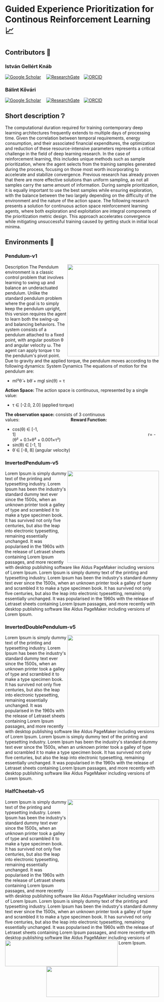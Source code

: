 # Guided Experience Prioritization for Continous Reinforcement Learning :chart_with_upwards_trend:
## Contributors :busts_in_silhouette:

 ### István Gellért Knáb
 
[![Google Scholar](https://img.shields.io/badge/Scholar-Profile-blue?style=flat&logo=google-scholar)](https://scholar.google.com/citations?user=Qil3Q_wAAAAJ&hl=hu&oi=ao)&emsp;
[![ResearchGate](https://img.shields.io/badge/ResearchGate-Profile-brightgreen?style=flat&logo=researchgate)](https://www.researchgate.net/profile/Istvan-Gellert-Knab?ev=hdr_xprf)&emsp;[![ORCID](https://orcid.org/sites/default/files/images/orcid_16x16.png)](https://orcid.org/0009-0007-6906-3308)
### Bálint Kővári

[![Google Scholar](https://img.shields.io/badge/Scholar-Profile-blue?style=flat&logo=google-scholar)](https://scholar.google.com/citations?user=WrtttXEAAAAJ&hl=hu&oi=ao)&emsp;
[![ResearchGate](https://img.shields.io/badge/ResearchGate-Profile-brightgreen?style=flat&logo=researchgate)](https://www.researchgate.net/profile/Balint-Kovari-3)&emsp;[![ORCID](https://orcid.org/sites/default/files/images/orcid_16x16.png)](https://orcid.org/0000-0003-2178-2921)
## Short description :grey_question:

The computational duration required for training contemporary deep learning architectures frequently extends to multiple days of processing time. Given the correlation between temporal requirements, energy consumption, and their associated financial expenditures, the optimization and reduction of these resource-intensive parameters represents a critical challenge in the field of deep learning research.
In the case of reinforcement learning, this includes unique methods such as sample prioritization, where the agent selects from the training samples generated during the process, focusing on those most worth incorporating to accelerate and stabilize convergence.
Previous research has already proven that there are more effective solutions than uniform sampling, as not all samples carry the same amount of information. During sample prioritization, it is equally important to use the best samples while ensuring exploration, with the balance between the two largely depending on the difficulty of the environment and the nature of the action space. The following research presents a solution for continuous action space reinforcement learning agents, where both exploration and exploitation are integral components of the prioritization metric design. This approach accelerates convergence while mitigating unsuccessful training caused by getting stuck in initial local minima.

## Environments :deciduous_tree:
### Pendulum-v1
<img align="right" width="300" height="300" src="https://gymnasium.farama.org/_images/pendulum.gif">

Description
The Pendulum environment is a classic control problem that involves learning to swing up and balance an underactuated pendulum. Unlike the standard pendulum problem where the goal is to simply keep the pendulum upright, this version requires the agent to learn both the swing-up and balancing behaviors.
The system consists of a pendulum attached to a fixed point, with angular position θ and angular velocity ω. The agent can apply torque τ to the pendulum's pivot point. Due to gravity and the applied torque, the pendulum moves according to the following dynamics:
System Dynamics
The equations of motion for the pendulum are:
- ml²θ̈ + bθ̇ + mgl sin(θ) = τ

__Action Space:__ The action space is continuous, represented by a single value:
- τ ∈ [-2.0, 2.0] (applied torque)

__The observation space:__ consists of 3 continuous values:&emsp;&emsp;&emsp;&emsp;&emsp;&emsp;&emsp;&emsp;&emsp;&emsp;&emsp;&emsp;__Reward Function:__
- cos(θ) ∈ [-1, 1]&emsp;&emsp;&emsp;&emsp;&emsp;&emsp;&emsp;&emsp;&emsp;&emsp;&emsp;&emsp;&emsp;&emsp;&emsp;&emsp;&emsp;&emsp;&emsp;&emsp;&emsp;&emsp;&emsp;&emsp;&emsp;&emsp;&emsp;&emsp;&emsp;&emsp;&emsp;r= -(θ² + 0.1×θ̇² + 0.001×τ²)
- sin(θ) ∈ [-1, 1]
- θ̇ ∈ [-8, 8] (angular velocity)

### InvertedPendulum-v5
<img align="right" width="300" height="300" src="https://gymnasium.farama.org/_images/inverted_pendulum.gif">
Lorem Ipsum is simply dummy text of the printing and typesetting industry. Lorem Ipsum has been the industry's standard dummy text ever since the 1500s, when an unknown printer took a galley of type and scrambled it to make a type specimen book. It has survived not only five centuries, but also the leap into electronic typesetting, remaining essentially unchanged. It was popularised in the 1960s with the release of Letraset sheets containing Lorem Ipsum passages, and more recently with desktop publishing software like Aldus PageMaker including versions of Lorem Ipsum.
Lorem Ipsum is simply dummy text of the printing and typesetting industry. Lorem Ipsum has been the industry's standard dummy text ever since the 1500s, when an unknown printer took a galley of type and scrambled it to make a type specimen book. It has survived not only five centuries, but also the leap into electronic typesetting, remaining essentially unchanged. It was popularised in the 1960s with the release of Letraset sheets containing Lorem Ipsum passages, and more recently with desktop publishing software like Aldus PageMaker including versions of Lorem Ipsum.

### InvertedDoublePendulum-v5
<img align="right" width="300" height="300" src="https://gymnasium.farama.org/_images/inverted_double_pendulum.gif">
Lorem Ipsum is simply dummy text of the printing and typesetting industry. Lorem Ipsum has been the industry's standard dummy text ever since the 1500s, when an unknown printer took a galley of type and scrambled it to make a type specimen book. It has survived not only five centuries, but also the leap into electronic typesetting, remaining essentially unchanged. It was popularised in the 1960s with the release of Letraset sheets containing Lorem Ipsum passages, and more recently with desktop publishing software like Aldus PageMaker including versions of Lorem Ipsum.
Lorem Ipsum is simply dummy text of the printing and typesetting industry. Lorem Ipsum has been the industry's standard dummy text ever since the 1500s, when an unknown printer took a galley of type and scrambled it to make a type specimen book. It has survived not only five centuries, but also the leap into electronic typesetting, remaining essentially unchanged. It was popularised in the 1960s with the release of Letraset sheets containing Lorem Ipsum passages, and more recently with desktop publishing software like Aldus PageMaker including versions of Lorem Ipsum.

### HalfCheetah-v5
<img align="right" width="300" height="300" src="https://github.com/istvan-knab/sac_per_mujoco/blob/main/models/pictures/half_cheetah.gif">
Lorem Ipsum is simply dummy text of the printing and typesetting industry. Lorem Ipsum has been the industry's standard dummy text ever since the 1500s, when an unknown printer took a galley of type and scrambled it to make a type specimen book. It has survived not only five centuries, but also the leap into electronic typesetting, remaining essentially unchanged. It was popularised in the 1960s with the release of Letraset sheets containing Lorem Ipsum passages, and more recently with desktop publishing software like Aldus PageMaker including versions of Lorem Ipsum.
Lorem Ipsum is simply dummy text of the printing and typesetting industry. Lorem Ipsum has been the industry's standard dummy text ever since the 1500s, when an unknown printer took a galley of type and scrambled it to make a type specimen book. It has survived not only five centuries, but also the leap into electronic typesetting, remaining essentially unchanged. It was popularised in the 1960s with the release of Letraset sheets containing Lorem Ipsum passages, and more recently with desktop publishing software like Aldus PageMaker including versions of Lorem Ipsum.



<img align="left" width="369" height="85" src="https://n120.njszt.hu/img/logo/HUN-REN-SZTAKI-logo.png">

<img align="right" width="369" height="100" src="https://www.bme.hu/sites/default/files/mediakit/bme_logo_nagy.jpg">

